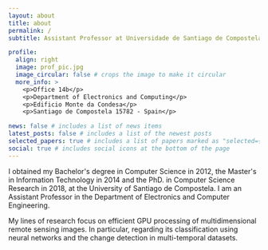 ```yaml
---
layout: about
title: about
permalink: /
subtitle: Assistant Professor at Universidade de Santiago de Compostela.

profile:
  align: right
  image: prof_pic.jpg
  image_circular: false # crops the image to make it circular
  more_info: >
    <p>Office 14b</p>
    <p>Department of Electronics and Computing</p>
    <p>Edificio Monte da Condesa</p>
    <p>Santiago de Compostela 15782 - Spain</p>

news: false # includes a list of news items
latest_posts: false # includes a list of the newest posts
selected_papers: true # includes a list of papers marked as "selected={true}"
social: true # includes social icons at the bottom of the page
---
```


I obtained my Bachelor's degree in Computer Science in 2012, the Master's in Information Technology in 2014 and the PhD. in Computer Science Research in 2018, at the University of Santiago de Compostela. I am an Assistant Professor in the Department of Electronics and Computer Engineering.

My lines of research focus on efficient GPU processing of multidimensional remote sensing images. In particular, regarding its classification using neural networks and the change detection in multi-temporal datasets.
